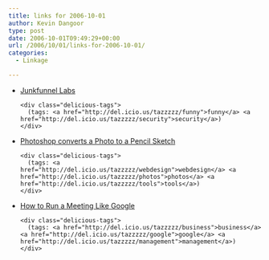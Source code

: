 ```yaml
---
title: links for 2006-10-01
author: Kevin Dangoor
type: post
date: 2006-10-01T09:49:29+00:00
url: /2006/10/01/links-for-2006-10-01/
categories:
  - Linkage

---
```

<ul class="delicious">
  <li>
    <div class="delicious-link">
      <a href="http://junkfunnel.com/sld/">Junkfunnel Labs</a>
    </div>
    
    <div class="delicious-tags">
      (tags: <a href="http://del.icio.us/tazzzzz/funny">funny</a> <a href="http://del.icio.us/tazzzzz/security">security</a>)
    </div>
  </li>
  
  <li>
    <div class="delicious-link">
      <a href="http://www.graphic-design.com/Photoshop/pencil_sketch/index.html">Photoshop converts a Photo to a Pencil Sketch</a>
    </div>
    
    <div class="delicious-tags">
      (tags: <a href="http://del.icio.us/tazzzzz/webdesign">webdesign</a> <a href="http://del.icio.us/tazzzzz/photos">photos</a> <a href="http://del.icio.us/tazzzzz/tools">tools</a>)
    </div>
  </li>
  
  <li>
    <div class="delicious-link">
      <a href="http://yahoo.businessweek.com/smallbiz/content/sep2006/sb20060927_259688.htm">How to Run a Meeting Like Google</a>
    </div>
    
    <div class="delicious-tags">
      (tags: <a href="http://del.icio.us/tazzzzz/business">business</a> <a href="http://del.icio.us/tazzzzz/google">google</a> <a href="http://del.icio.us/tazzzzz/management">management</a>)
    </div>
  </li>
</ul>